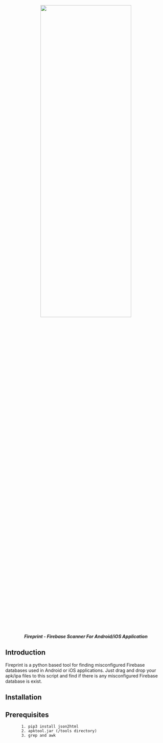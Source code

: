 <p align="center"> <img src="https://github.com/sahad-mk/Fireprint/blob/master/screenshots/fireprint_banner.png" height="50%" width="75%"></p>
<p align="center"><b><i> Fireprint - Firebase Scanner For Android/iOS Application </i> </b> </p>

## Introduction
Fireprint is a python based tool for finding misconfigured Firebase databases used in Android or iOS applications. Just drag and drop your apk/ipa files to this script and find if there is any misconfigured Firebase database is exist.

## Installation
   
  ## Prerequisites
           1. pip3 install json2html
           2. apktool.jar (/tools directory)
           3. grep and awk
         
